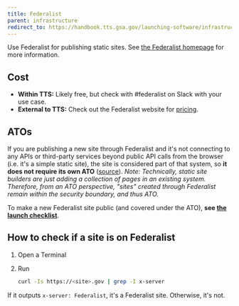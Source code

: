```yaml
---
title: Federalist
parent: infrastructure
redirect_to: https://handbook.tts.gsa.gov/launching-software/infrastructure/#federalist
---
```


Use Federalist for publishing static sites. See [the Federalist homepage](https://federalist.18f.gov) for more information.

## Cost

- **Within TTS:** Likely free, but check with #federalist on Slack with your use case.
- **External to TTS:** Check out the Federalist website for [pricing](https://federalist.18f.gov/pricing/).

## ATOs

If you are publishing a new site through Federalist and it's not connecting to any APIs or third-party services beyond public API calls from the browser (i.e. it's a simple static site), the site is considered part of that system, so **it does not require its own ATO** ([source](https://github.com/18F/before-you-ship/issues/95#issuecomment-174011747)). _Note: Technically, static site builders are just adding a collection of pages in an existing system. Therefore, from an ATO perspective, "sites" created through Federalist remain within the security boundary, and thus ATO._

To make a new Federalist site public (and covered under the ATO), **see [the launch checklist](https://federalist.18f.gov/documentation/launch-checklist/)**.

## How to check if a site is on Federalist

1. Open a Terminal
1. Run

   ```sh
   curl -Is https://<site>.gov | grep -I x-server
   ```

If it outputs `x-server: Federalist`, it's a Federalist site. Otherwise, it's not.
